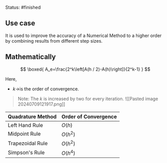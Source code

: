 Status: #finished 
## Use case 
It is used to improve the accuracy of a Numerical Method to a higher order by combining results from different step sizes.  
## Mathematically 

$$
\boxed{
A_e=\frac{2^k\left[A(h / 2)-A(h)\right]}{2^k-1}
}
$$


Here, 
- $k\rightarrow$is the order of convergence. 

> Note: The $k$ is increased by two for every iteration. 
> ![[Pasted image 20240709121917.png]]

| Quadrature Method | Order of Convergence |
| ----------------- | -------------------- |
| Left Hand Rule    | $O(h)$               |
| Midpoint Rule     | $O(h^2)$             |
| Trapezoidal Rule  | $O(h^2)$             |
| Simpson's Rule    | $O(h^4)$             |
